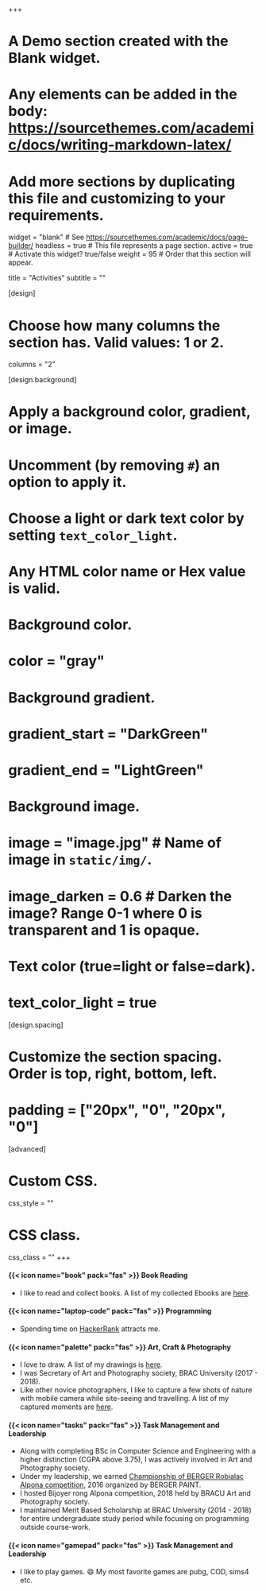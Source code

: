 +++
# A Demo section created with the Blank widget.
# Any elements can be added in the body: https://sourcethemes.com/academic/docs/writing-markdown-latex/
# Add more sections by duplicating this file and customizing to your requirements.

widget = "blank"  # See https://sourcethemes.com/academic/docs/page-builder/
headless = true  # This file represents a page section.
active = true  # Activate this widget? true/false
weight = 95  # Order that this section will appear.

title = "Activities"
subtitle = ""

[design]
  # Choose how many columns the section has. Valid values: 1 or 2.
  columns = "2"

[design.background]
  # Apply a background color, gradient, or image.
  #   Uncomment (by removing `#`) an option to apply it.
  #   Choose a light or dark text color by setting `text_color_light`.
  #   Any HTML color name or Hex value is valid.

  # Background color.
  # color = "gray"
  
  # Background gradient.
  # gradient_start = "DarkGreen"
  # gradient_end = "LightGreen"
  
  # Background image.
  # image = "image.jpg"  # Name of image in `static/img/`.
  # image_darken = 0.6  # Darken the image? Range 0-1 where 0 is transparent and 1 is opaque.

  # Text color (true=light or false=dark).
  # text_color_light = true

[design.spacing]
  # Customize the section spacing. Order is top, right, bottom, left.
  # padding = ["20px", "0", "20px", "0"]

[advanced]
 # Custom CSS. 
 css_style = ""
 
 # CSS class.
 css_class = ""
+++

#### {{< icon name="book" pack="fas" >}} Book Reading  
- I like to read and collect books. A list of my collected Ebooks are [here](https://drive.google.com/drive/folders/1EEb7q1ipjJYnNEare7lgS4gbn9Rg_C7i?usp=sharing).

#### {{< icon name="laptop-code" pack="fas" >}} Programming 
- Spending time on [HackerRank](https://www.hackerrank.com/tonnidas) attracts me. 

#### {{< icon name="palette" pack="fas" >}} Art, Craft & Photography   
- I love to draw. A list of my drawings is [here](https://drive.google.com/drive/folders/1oRSnVtxl9Qh-6PAs7MLWWH3jfp9FuLdq?usp=sharing).
- I was Secretary of Art and Photography society, BRAC University (2017 - 2018).
- Like other novice photographers, I like to capture a few shots of nature with mobile camera while site-seeing and travelling. A list of my captured moments are [here](https://drive.google.com/drive/folders/1dnQKal5V9wKr0ykn2FvjXV5SXdBDxgr0?usp=sharing).
<!-- 
{{< icon name="camera" pack="fas" >}}  Photography
- While site-seeing and travelling, I like to capture a few shots of nature with mobile camera. -->

#### {{< icon name="tasks" pack="fas" >}}  Task Management and Leadership
- Along with completing BSc in Computer Science and Engineering with a higher distinction (CGPA above 3.75), I was actively involved in Art and Photography society.
- Under my leadership, we earned [Championship of BERGER Robialac Alpona competition](http://www.somoyerkonthosor.com/2016/12/18/77013.htm?fbclid=IwAR3oOUImr3Bm3X9EN5pYfdrR9kmZWLU-Ukvi6xyeNZ5INTYpPaFLn7yOU_0), 2016 organized by BERGER PAINT.
- I hosted Bijoyer rong Alpona competition, 2018 held by BRACU Art and Photography society.
- I maintained Merit Based Scholarship at BRAC University (2014 - 2018)  for entire undergraduate study period while focusing on programming outside course-work.

#### {{< icon name="gamepad" pack="fas" >}}  Task Management and Leadership
- I like to play games. 😄 My most favorite games are pubg, COD, sims4 etc.

<!-- {{< icon name="download" pack="fas" >}} Download my {{< staticref "media/ResumeForWebsite.pdf" "newtab" >}}RESUME{{< /staticref >}}. -->